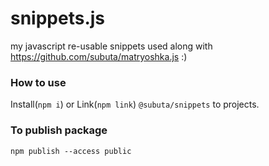 # snippets.js
my javascript re-usable snippets used along with https://github.com/subuta/matryoshka.js :)

### How to use
Install(`npm i`) or Link(`npm link`) `@subuta/snippets` to projects.

### To publish package
`npm publish --access public`